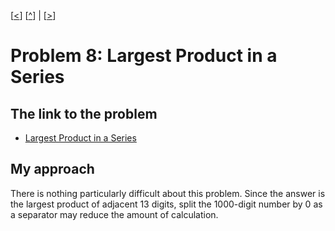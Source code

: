 \[[<](./p0007.md)] \[[^](../README.md)] | \[[>](./p0009.md)]

# Problem 8: Largest Product in a Series

## The link to the problem

- [Largest Product in a Series](https://projecteuler.net/problem=8)

## My approach

There is nothing particularly difficult about this problem.
Since the answer is the largest product of adjacent 13 digits,
split the 1000-digit number by 0 as a separator may reduce the amount of calculation.
